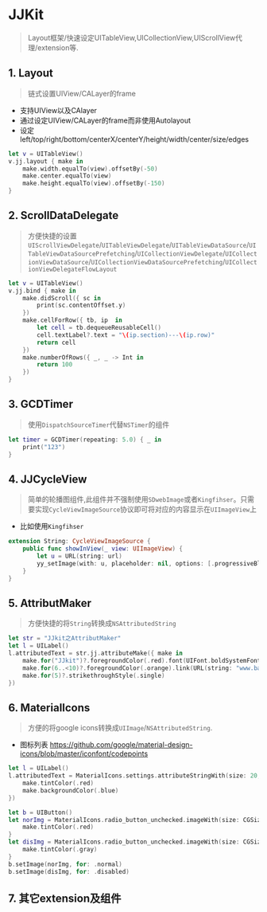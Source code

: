 # JJKit
> Layout框架/快速设定UITableView,UICollectionView,UIScrollView代理/extension等.

## 1. Layout
> 链式设置UIView/CALayer的frame

- 支持UIView以及CAlayer
- 通过设定UIView/CALayer的frame而非使用Autolayout
- 设定left/top/right/bottom/centerX/centerY/height/width/center/size/edges

```swift
let v = UITableView()
v.jj.layout { make in
    make.width.equalTo(view).offsetBy(-50)
    make.center.equalTo(view)           
    make.height.equalTo(view).offsetBy(-150)
}
```
## 2. ScrollDataDelegate
> 方便快捷的设置`UIScrollViewDelegate`/`UITableViewDelegate`/`UITableViewDataSource`/`UITableViewDataSourcePrefetching`/`UICollectionViewDelegate`/`UICollectionViewDataSource`/`UICollectionViewDataSourcePrefetching`/`UICollectionViewDelegateFlowLayout`
```swift
let v = UITableView()
v.jj.bind { make in
    make.didScroll({ sc in
        print(sc.contentOffset.y)
    })
    make.cellForRow({ tb, ip  in
        let cell = tb.dequeueReusableCell()
        cell.textLabel?.text = "\(ip.section)---\(ip.row)"
        return cell
    })
    make.numberOfRows({ _, _ -> Int in
        return 100
    })
}
```
## 3. GCDTimer
> 使用`DispatchSourceTimer`代替`NSTimer`的组件
```swift
let timer = GCDTimer(repeating: 5.0) { _ in
    print("123")
}
```
## 4. JJCycleView
> 简单的轮播图组件,此组件并不强制使用`SDwebImage`或者`Kingfihser`。只需要实现`CycleViewImageSource`协议即可将对应的内容显示在`UIImageView`上
- 比如使用`Kingfihser`
```swift
extension String: CycleViewImageSource {
    public func showInView(_ view: UIImageView) {
        let u = URL(string: url)
        yy_setImage(with: u, placeholder: nil, options: [.progressiveBlur, .setImageWithFadeAnimation], completion: nil)
    }
}
```
## 5. AttributMaker
> 方便快捷的将`String`转换成`NSAttributedString`
```swift
let str = "JJkit之AttributMaker"
let l = UILabel()
l.attributedText = str.jj.attributeMake({ make in
    make.for("JJkit")?.foregroundColor(.red).font(UIFont.boldSystemFont(ofSize: 23))
    make.for(6..<10)?.foregroundColor(.orange).link(URL(string: "www.baidu.com")!)
    make.for(5)?.strikethroughStyle(.single)
})
```
## 6. MaterialIcons
> 方便的将google icons转换成`UIImage`/`NSAttributedString`.
- 图标列表 https://github.com/google/material-design-icons/blob/master/iconfont/codepoints
```swift
let l = UILabel() 
l.attributedText = MaterialIcons.settings.attributeStringWith(size: 20, transform: { make in
    make.tintColor(.red)
    make.backgroundColor(.blue)
})

let b = UIButton()
let norImg = MaterialIcons.radio_button_unchecked.imageWith(size: CGSize(width: 30, height: 30)) { make in
    make.tintColor(.red)
}
let disImg = MaterialIcons.radio_button_unchecked.imageWith(size: CGSize(width: 30, height: 30)) { make in
    make.tintColor(.gray)
}
b.setImage(norImg, for: .normal)
b.setImage(disImg, for: .disabled)
```
## 7. 其它extension及组件
